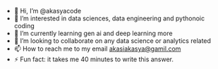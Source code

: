 - 👋 Hi, I’m @akasyacode
- 👀 I’m interested in data sciences, data engineering and pythonoic coding 
- 🌱 I’m currently learning gen ai and deep learning more
- 💞️ I’m looking to collaborate on any data science or analytics related 
- 📫 How to reach me to my email akasiakasya@gamil.com 
- ⚡ Fun fact: it takes me 40 minutes to write this answer. 

<!---
akasyacode/akasyacode is a ✨ special ✨ repository because its `README.md` (this file) appears on your GitHub profile.
You can click the Preview link to take a look at your changes.
--->
